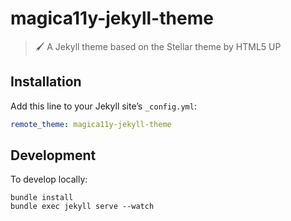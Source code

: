 # magica11y-jekyll-theme
> 🖌 A Jekyll theme based on the Stellar theme by HTML5 UP

## Installation

Add this line to your Jekyll site’s `_config.yml`:

```yaml
remote_theme: magica11y-jekyll-theme
```

## Development

To develop locally:

```
bundle install
bundle exec jekyll serve --watch
```
